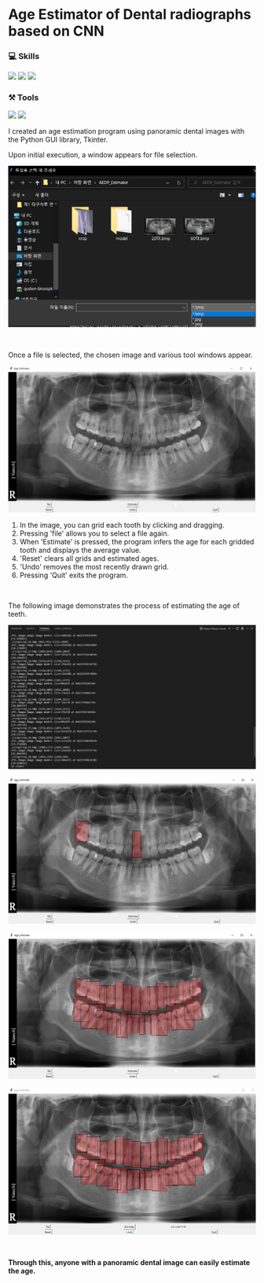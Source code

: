# Age Estimator of Dental radiographs based on CNN
### 💻 Skills
<span>
<img src="https://img.shields.io/badge/Python-3776AB?style=flat-square&logo=python&logoColor=white"/>
<img src="https://img.shields.io/badge/Tensorflow-FF6F00?style=flat-square&logo=Tensorflow&logoColor=white"/>
<img src="https://img.shields.io/badge/Opencv-5C3EE8?style=flat-square&logo=opencv&logoColor=white"/>
</span>

### ⚒️ Tools
<span>
<img src="https://img.shields.io/badge/VScode-007ACC?style=flat-square&logo=visualstudiocode&logoColor=white"/>  
<img src="https://img.shields.io/badge/Anaconda-44A833?style=flat-square&logo=Anaconda&logoColor=white"/>
</span>

<br/>

I created an age estimation program using panoramic dental images with the Python GUI library, Tkinter.

Upon initial execution, a window appears for file selection. 

![Untitled](./README/Untitled%2029.png)

</br>

Once a file is selected, the chosen image and various tool windows appear.

![Untitled](./README/Untitled%2030.png)

1. In the image, you can grid each tooth by clicking and dragging.
2. Pressing 'file' allows you to select a file again.
3. When 'Estimate' is pressed, the program infers the age for each gridded tooth and displays the average value.
4. 'Reset' clears all grids and estimated ages.
5. 'Undo' removes the most recently drawn grid.
6. Pressing 'Quit' exits the program.
   
</br>

The following image demonstrates the process of estimating the age of teeth.
    
![Untitled](./README/Untitled%2031.png)
    

![Untitled](./README/Untitled%2032.png)

![Untitled](./README/Untitled%2033.png)

![Untitled](./README/Untitled%2034.png)

</br>

**Through this, anyone with a panoramic dental image can easily estimate the age.**





